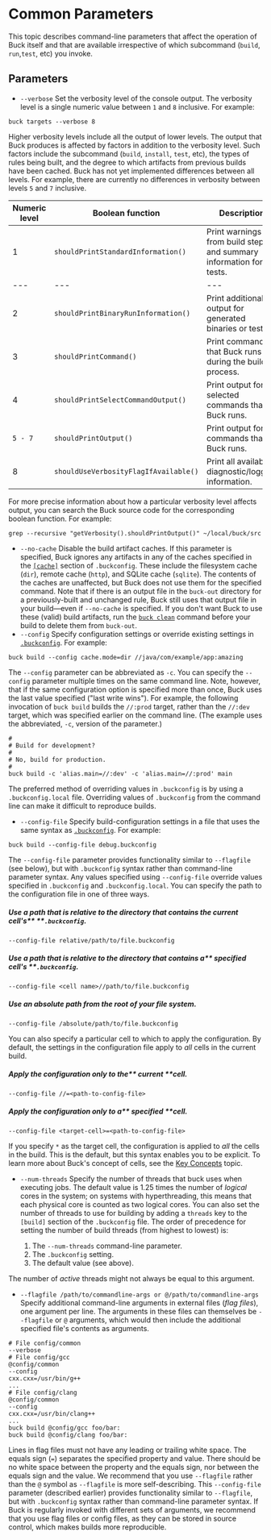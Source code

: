 # Common Parameters

This topic describes command-line parameters that affect the operation of Buck itself and that are available irrespective of which subcommand (`build`, `run`,`test`, etc) you invoke.

## Parameters

* `--verbose`
    Set the verbosity level of the console output. The verbosity level is a single numeric value between `1` and `8` inclusive. For example:

```
buck targets --verbose 8
```

Higher verbosity levels include all the output of lower levels.
The output that Buck produces is affected by factors in addition to the verbosity level. Such factors include the subcommand (`build`, `install`, `test`, etc), the types of rules being built, and the degree to which artifacts from previous builds have been cached.
Buck has not yet implemented differences between all levels. For example, there are currently no differences in verbosity between levels `5` and `7` inclusive.

|Numeric level	|Boolean function	|Description	|
|---	|---	|---	|
|1	|`shouldPrintStandardInformation()`	|Print warnings from build steps and summary information for tests.	|
|---	|---	|---	|
|2	|`shouldPrintBinaryRunInformation()`	|Print additional output for generated binaries or tests.	|
|3	|`shouldPrintCommand()`	|Print commands that Buck runs during the build process.	|
|4	|`shouldPrintSelectCommandOutput()`	|Print output for selected commands that Buck runs.	|
|`5 - 7`	|`shouldPrintOutput()`	|Print output for all commands that Buck runs.	|
|8	|`shouldUseVerbosityFlagIfAvailable()`	|Print all available diagnostic/logging information.	|

For more precise information about how a particular verbosity level affects output, you can search the Buck source code for the corresponding boolean function. For example:

```
grep --recursive "getVerbosity().shouldPrintOutput()" ~/local/buck/src
```

* `--no-cache`
    Disable the build artifact caches. If this parameter is specified, Buck ignores any artifacts in any of the caches specified in the [`[cache]`](https://buck.build/files-and-dirs/buckconfig.html#cache) section of `.buckconfig`. These include the filesystem cache (`dir`), remote cache (`http`), and SQLite cache (`sqlite`).
    The contents of the caches are unaffected, but Buck does not use them for the specified command.
    Note that if there is an output file in the `buck-out` directory for a previously-built and unchanged rule, Buck still uses that output file in your build—even if `--no-cache` is specified. If you don't want Buck to use these (valid) build artifacts, run the [`buck clean`](https://buck.build/command/clean.html) command before your build to delete them from `buck-out`.
* `--config`
    Specify configuration settings or override existing settings in [`.buckconfig`](https://buck.build/files-and-dirs/buckconfig.html). For example:

```
buck build --config cache.mode=dir //java/com/example/app:amazing
```

The `--config` parameter can be abbreviated as `-c`.
You can specify the `--config` parameter multiple times on the same command line. Note, however, that if the same configuration option is specified more than once, Buck uses the last value specified ("last write wins"). For example, the following invocation of `buck build` builds the `//:prod` target, rather than the `//:dev` target, which was specified earlier on the command line. (The example uses the abbreviated, `-c`, version of the parameter.)

```
#
# Build for development? 
#
# No, build for production.
#
buck build -c 'alias.main=//:dev' -c 'alias.main=//:prod' main
```

The preferred method of overriding values in `.buckconfig` is by using a `.buckconfig.local` file. Overriding values of `.buckconfig` from the command line can make it difficult to reproduce builds.

* `--config-file`
    Specify build-configuration settings in a file that uses the same syntax as [`.buckconfig`](https://buck.build/files-and-dirs/buckconfig.html). For example:

```
buck build --config-file debug.buckconfig
```

The `--config-file` parameter provides functionality similar to `--flagfile` (see below), but with `.buckconfig` syntax rather than command-line parameter syntax.
Any values specified using `--config-file` override values specified in `.buckconfig` and `.buckconfig.local`.
You can specify the path to the configuration file in one of three ways.

##### Use a path that is relative to the directory that contains the current cell's** **`.buckconfig`.

```
--config-file relative/path/to/file.buckconfig
```

##### Use a path that is relative to the directory that contains a** ***specified*** **cell's** **`.buckconfig`.

```
--config-file <cell name>//path/to/file.buckconfig
```

##### Use an absolute path from the root of your file system.

```
--config-file /absolute/path/to/file.buckconfig
```

You can also specify a particular cell to which to apply the configuration. By default, the settings in the configuration file apply to *all* cells in the current build.

##### Apply the configuration only to the** ***current*** **cell.

```
--config-file //=<path-to-config-file>
```

##### Apply the configuration only to a** ***specified*** **cell.

```
--config-file <target-cell>=<path-to-config-file>
```

If you specify `*` as the target cell, the configuration is applied to *all* the cells in the build. This is the default, but this syntax enables you to be explicit.
To learn more about Buck's concept of cells, see the [Key Concepts](https://buck.build/about/overview.html) topic.

* `--num-threads`
    Specify the number of threads that buck uses when executing jobs. The default value is 1.25 times the number of *logical* cores in the system; on systems with hyperthreading, this means that each physical core is counted as two logical cores. You can also set the number of threads to use for building by adding a `threads` key to the `[build]` section of the `.buckconfig` file.
    The order of precedence for setting the number of build threads (from highest to lowest) is:

    1. The `--num-threads` command-line parameter.
    2. The `.buckconfig` setting.
    3. The default value (see above).

The number of *active* threads might not always be equal to this argument.

* `--flagfile /path/to/commandline-args or @/path/to/commandline-args`
    Specify additional command-line arguments in external files (*flag files*), one argument per line. The arguments in these files can themselves be `--flagfile` or `@` arguments, which would then include the additional specified file's contents as arguments.

```
# File config/common
--verbose
# File config/gcc
@config/common
--config
cxx.cxx=/usr/bin/g++
...
# File config/clang
@config/common
--config
cxx.cxx=/usr/bin/clang++
...
buck build @config/gcc foo/bar:
buck build @config/clang foo/bar:
```

Lines in flag files must not have any leading or trailing white space.
The equals sign (`=`) separates the specified property and value. There should be no white space between the property and the equals sign, nor between the equals sign and the value.
We recommend that you use `--flagfile` rather than the `@` symbol as `--flagfile` is more self-describing.
This `--config-file` parameter (described earlier) provides functionality similar to `--flagfile`, but with `.buckconfig` syntax rather than command-line parameter syntax.
If Buck is regularly invoked with different sets of arguments, we recommend that you use flag files or config files, as they can be stored in source control, which makes builds more reproducible.
